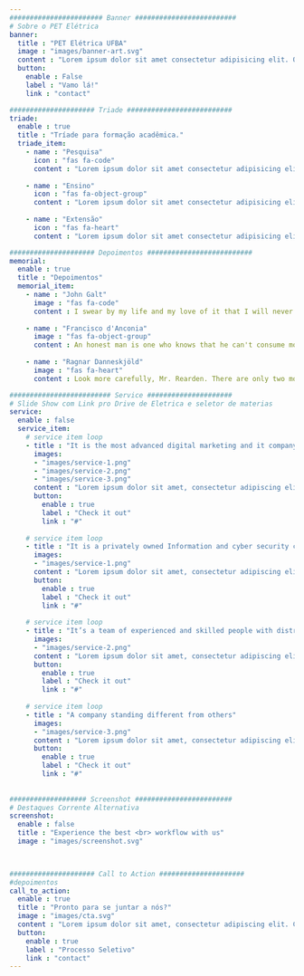 ```yaml
---
####################### Banner #########################
# Sobre o PET Elétrica
banner:
  title : "PET Elétrica UFBA"
  image : "images/banner-art.svg"
  content : "Lorem ipsum dolor sit amet consectetur adipisicing elit. Quam nihil enim maxime corporis cumque <br> totam aliquid nam sint inventore optio modi neque laborum officiis necessitatibus"
  button:
    enable : False
    label : "Vamo lá!"
    link : "contact"

##################### Triade ##########################
triade:
  enable : true
  title : "Tríade para formação acadêmica."
  triade_item:
    - name : "Pesquisa"
      icon : "fas fa-code"
      content : "Lorem ipsum dolor sit amet consectetur adipisicing elit quam nihil"
      
    - name : "Ensino"
      icon : "fas fa-object-group"
      content : "Lorem ipsum dolor sit amet consectetur adipisicing elit quam nihil"
      
    - name : "Extensão"
      icon : "fas fa-heart"
      content : "Lorem ipsum dolor sit amet consectetur adipisicing elit quam nihil"

##################### Depoimentos ##########################
memorial:
  enable : true
  title : "Depoimentos"
  memorial_item:
    - name : "John Galt"
      image : "fas fa-code"
      content : I swear by my life and my love of it that I will never live for the sake of another man, nor ask another man to live for mine. 
      
    - name : "Francisco d'Anconia"
      image : "fas fa-object-group"
      content : An honest man is one who knows that he can't consume more than he has produced.
      
    - name : "Ragnar Danneskjöld"
      image : "fas fa-heart"
      content : Look more carefully, Mr. Rearden. There are only two modes of living left to us today, to be a looter who robs disarmed victims or to be a victim who works for the benefit of his own despoilers. I did not choose to be either.

######################### Service #####################
# Slide Show com Link pro Drive de Eletrica e seletor de materias
service:
  enable : false
  service_item:
    # service item loop
    - title : "It is the most advanced digital marketing and it company."
      images:
      - "images/service-1.png"
      - "images/service-2.png"
      - "images/service-3.png"
      content : "Lorem ipsum dolor sit amet, consectetur adipiscing elit. Consequat tristique eget amet, tempus eu at consecttur. Leo facilisi nunc viverra tellus. Ac laoreet sit vel consquat. consectetur adipiscing elit. Consequat tristique eget amet, tempus eu at consecttur. Leo facilisi nunc viverra tellus. Ac laoreet sit vel consquat."
      button:
        enable : true
        label : "Check it out"
        link : "#"
        
    # service item loop
    - title : "It is a privately owned Information and cyber security company"
      images:
      - "images/service-1.png"
      content : "Lorem ipsum dolor sit amet, consectetur adipiscing elit. Consequat tristique eget amet, tempus eu at consecttur. Leo facilisi nunc viverra tellus. Ac laoreet sit vel consquat. consectetur adipiscing elit. Consequat tristique eget amet, tempus eu at consecttur. Leo facilisi nunc viverra tellus. Ac laoreet sit vel consquat."
      button:
        enable : true
        label : "Check it out"
        link : "#"
        
    # service item loop
    - title : "It’s a team of experienced and skilled people with distributions"
      images:
      - "images/service-2.png"
      content : "Lorem ipsum dolor sit amet, consectetur adipiscing elit. Consequat tristique eget amet, tempus eu at consecttur. Leo facilisi nunc viverra tellus. Ac laoreet sit vel consquat. consectetur adipiscing elit. Consequat tristique eget amet, tempus eu at consecttur. Leo facilisi nunc viverra tellus. Ac laoreet sit vel consquat."
      button:
        enable : true
        label : "Check it out"
        link : "#"
        
    # service item loop
    - title : "A company standing different from others"
      images:
      - "images/service-3.png"
      content : "Lorem ipsum dolor sit amet, consectetur adipiscing elit. Consequat tristique eget amet, tempus eu at consecttur. Leo facilisi nunc viverra tellus. Ac laoreet sit vel consquat. consectetur adipiscing elit. Consequat tristique eget amet, tempus eu at consecttur. Leo facilisi nunc viverra tellus. Ac laoreet sit vel consquat."
      button:
        enable : true
        label : "Check it out"
        link : "#"
        
        
################### Screenshot ########################
# Destaques Corrente Alternativa
screenshot:
  enable : false
  title : "Experience the best <br> workflow with us"
  image : "images/screenshot.svg"

  

##################### Call to Action #####################
#depoimentos
call_to_action:
  enable : true
  title : "Pronto para se juntar a nós?"
  image : "images/cta.svg"
  content : "Lorem ipsum dolor sit amet, consectetur adipiscing elit. Consequat tristique eget amet, tempus eu at consecttur."
  button:
    enable : true
    label : "Processo Seletivo"
    link : "contact"
---
```

